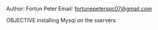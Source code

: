Author: Fortun Peter
Email: fortunepeterspc07@gmail.com 

OBJECTIVE
installing Mysql on the sservers 

